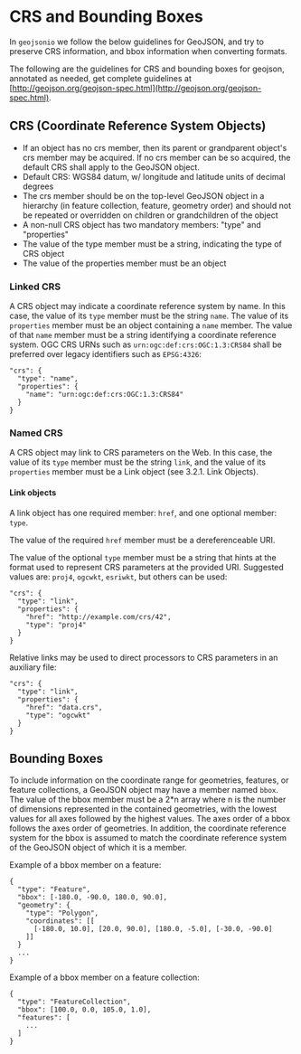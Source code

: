<!--
%\VignetteEngine{knitr::knitr}
%\VignetteIndexEntry{CRS and Bounding Boxes}
-->



CRS and Bounding Boxes
======================

In `geojsonio` we follow the below guidelines for GeoJSON, and try to preserve CRS information, and bbox information when converting formats. 

The following are the guidelines for CRS and bounding boxes for geojson, annotated as needed, get complete guidelines at [http://geojson.org/geojson-spec.html](http://geojson.org/geojson-spec.html).

## CRS (Coordinate Reference System Objects)

* If an object has no crs member, then its parent or grandparent object's crs member may be acquired. If no crs member can be so acquired, the default CRS shall apply to the GeoJSON object.
* Default CRS: WGS84 datum, w/ longitude and latitude units of decimal degrees
* The crs member should be on the top-level GeoJSON object in a hierarchy (in feature collection, feature, geometry order) and should not be repeated or overridden on children or grandchildren of the object
* A non-null CRS object has two mandatory members: "type" and "properties"
* The value of the type member must be a string, indicating the type of CRS object
* The value of the properties member must be an object

### Linked CRS

A CRS object may indicate a coordinate reference system by name. In this case, the value of its `type` member must be the string `name`. The value of its `properties` member must be an object containing a `name` member. The value of that `name` member must be a string identifying a coordinate reference system. OGC CRS URNs such as `urn:ogc:def:crs:OGC:1.3:CRS84` shall be preferred over legacy identifiers such as `EPSG:4326`:

```
"crs": {
  "type": "name",
  "properties": {
    "name": "urn:ogc:def:crs:OGC:1.3:CRS84"
  }
}
```

### Named CRS

A CRS object may link to CRS parameters on the Web. In this case, the value of its `type` member must be the string `link`, and the value of its `properties` member must be a Link object (see 3.2.1. Link Objects).

#### Link objects

A link object has one required member: `href`, and one optional member: `type`.

The value of the required `href` member must be a dereferenceable URI.

The value of the optional `type` member must be a string that hints at the format used to represent CRS parameters at the provided URI. Suggested values are: `proj4`, `ogcwkt`, `esriwkt`, but others can be used:

```
"crs": {
  "type": "link", 
  "properties": {
    "href": "http://example.com/crs/42",
    "type": "proj4"
  }
}
```
    
Relative links may be used to direct processors to CRS parameters in an auxiliary file:

```
"crs": {
  "type": "link",
  "properties": {
    "href": "data.crs",
    "type": "ogcwkt"
  }
}
```

## Bounding Boxes

To include information on the coordinate range for geometries, features, or feature collections, a GeoJSON object may have a member named `bbox`. The value of the bbox member must be a 2*n array where n is the number of dimensions represented in the contained geometries, with the lowest values for all axes followed by the highest values. The axes order of a bbox follows the axes order of geometries. In addition, the coordinate reference system for the bbox is assumed to match the coordinate reference system of the GeoJSON object of which it is a member.

Example of a bbox member on a feature:

```
{ 
  "type": "Feature",
  "bbox": [-180.0, -90.0, 180.0, 90.0],
  "geometry": {
    "type": "Polygon",
    "coordinates": [[
      [-180.0, 10.0], [20.0, 90.0], [180.0, -5.0], [-30.0, -90.0]
    ]]
  }
  ...
}
```

Example of a bbox member on a feature collection:

```
{ 
  "type": "FeatureCollection",
  "bbox": [100.0, 0.0, 105.0, 1.0],
  "features": [
    ...
  ] 
}
```
